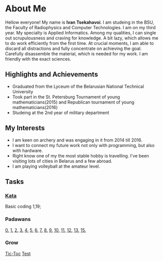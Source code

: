 # About Me

Hellow everyone! My name is **Ivan Tsekahavoi**.
I am studeing in the BSU, the Faculty of Radiophysics and Computer Technologies. I am on my third year. My specialty is Applied Informatics. Among my qualities, I can single out scrupulousness and craving for knowledge. A bit lazy, which allows me to do work efficiently from the first time. At crucial moments, I am able to discard all distractions and fully concentrate on achieving the goal. Carefully disassemble the material, which is needed for my work. I am friendly with the exact sciences.

## Highlights and Achievements
- Graduated from the Lyceum of the Belarusian National Technical University
- Took part in the St. Petersburg Tournament of young mathematicians(2015) and Republican tournament of young mathematicians(2016)
- Studeing at the 2nd year of military department

## My Interests

- I am keen on archery and was engaging in it from 2014 till 2016.
- I want to connect my future work not only with programming, but also with hardware.
- Right know one of my the most stable hobby is travelling. I've been visiting lots of cities in Belarus and a few abroad.
- I am playing volleyball at the amateur level.

## Tasks
### [Kata](https://www.codewars.com/dashboard)
Basic coding 1,19;

### Padawans
[0.](https://github.com/VanyaTsekhavoi/FancyCalc.git)
[1.](https://github.com/VanyaTsekhavoi/PadawansTask1.git)
[2.](https://github.com/VanyaTsekhavoi/PadawansTask2.git)
[3.](https://github.com/VanyaTsekhavoi/PadawansTask3.git)
[4.](https://github.com/VanyaTsekhavoi/PadawansTask4.git)
[5.](https://github.com/VanyaTsekhavoi/PadawansTask5.git)
[6.](https://github.com/VanyaTsekhavoi/PadawansTask6.git)
[7.](https://github.com/VanyaTsekhavoi/PadawansTask7.git)
[8.](https://github.com/VanyaTsekhavoi/PadawansTask8.git)
[9.](https://github.com/VanyaTsekhavoi/PadawansTask9.git)
[10.](https://github.com/VanyaTsekhavoi/PadawansTask10.git)
[11.](https://github.com/VanyaTsekhavoi/PadawansTask11.git)
[12.](https://github.com/VanyaTsekhavoi/PadawansTask12.git)
[13.](https://github.com/VanyaTsekhavoi/PadawansTask13.git)
[15.](https://github.com/VanyaTsekhavoi/PadawansTask15.git)

### Grow
[Tic-Toc](https://github.com/VanyaTsekhavoi/Tic-Tok.git)
[Test](https://github.com/VanyaTsekhavoi/HellowWorldTest.git)
